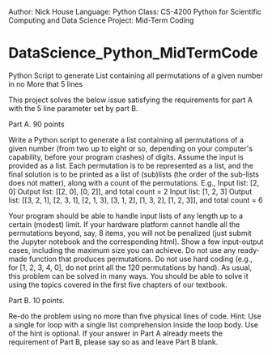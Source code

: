 Author: Nick House
Language: Python
Class: CS-4200 Python for Scientific Computing and Data Science
Project: Mid-Term Coding 

# DataScience_Python_MidTermCode
Python Script to generate List containing all permutations of a given number in no More that 5 lines

This project solves the below issue satisfying the requirements for part A with the 5 line parameter set by part B. 

Part A. 90 points

Write a Python script to generate a list containing all permutations of a given number (from two up to eight or so, depending on your computer's capability, before your program crashes) of digits. Assume the input is provided as a list. Each permutation is to be represented as a list, and the final solution is to be printed as a list of (sub)lists (the order of the sub-lists does not matter), along with a count of the permutations. E.g.,
Input list: [2, 0]
Output list: [[2, 0], [0, 2]], and total count = 2
Input list: [1, 2, 3]
Output list: [[3, 2, 1], [2, 3, 1], [2, 1, 3], [3, 1, 2], [1, 3, 2], [1, 2, 3]], and total count = 6

Your program should be able to handle input lists of any length up to a certain (modest) limit. If your hardware platform cannot handle all the permutations beyond, say, 8 items, you will not be penalized (just submit the Jupyter notebook and the corresponding html). Show a few input-output cases, including the maximum size you can achieve. Do not use any ready-made function that produces permutations. Do not use hard coding (e.g., for [1, 2, 3, 4, 0], do not print all the 120 permutations by hand). As usual, this problem can be solved in many ways. You should be able to solve it using the topics covered in the first five chapters of our textbook.

Part B. 10 points.

Re-do the problem using no more than five physical lines of code. Hint: Use a single for loop with a single list comprehension inside the loop body. Use of the hint is optional. If your answer in Part A already meets the requirement of Part B, please say so as and leave Part B blank.
